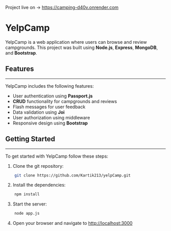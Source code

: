 Project live on -> https://camping-d40v.onrender.com

# YelpCamp
YelpCamp is a web application where users can browse and review campgrounds. This project was built using **Node.js**, **Express**, **MongoDB**, and **Bootstrap**.

## Features
---
YelpCamp includes the following features:
- User authentication using **Passport.js**
- **CRUD** functionality for campgrounds and reviews
- Flash messages for user feedback
- Data validation using **Joi**
- User authorization using middleware
- Responsive design using **Bootstrap**

## Getting Started
---
To get started with YelpCamp follow these steps:

1. Clone the git repository:
```bash
    git clone https://github.com/Kartik213/yelpCamp.git
```
2. Install the dependencies:
```bash
    npm install
```
3. Start the server:
```bash
    node app.js
```
4. Open your browser and navigate to [http://localhost:3000](http://localhost:3000) 

